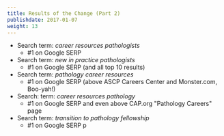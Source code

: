 ```yaml
---
title: Results of the Change (Part 2)
publishdate: 2017-01-07
weight: 13
---
```


* Search term: *career resources pathologists*
    * #1 on Google SERP
* Search term: *new in practice pathologists*
    * #1 on Google SERP (and all top 10 results)
* Search term: *pathology career resources*
    * #1 on Google SERP (above ASCP Careers Center and Monster.com, Boo-yah!)
* Search: term: *career resources pathology*
    * #1 on Google SERP and even above CAP.org "Pathology Careers" page
* Search term: *transition to pathology fellowship*
    * #1 on Google SERP
p